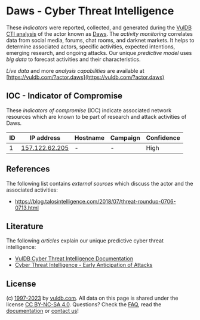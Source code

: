 # Daws - Cyber Threat Intelligence

These _indicators_ were reported, collected, and generated during the [VulDB CTI analysis](https://vuldb.com/?kb.cti) of the actor known as [Daws](https://vuldb.com/?actor.daws). The _activity monitoring_ correlates data from social media, forums, chat rooms, and darknet markets. It helps to determine associated actors, specific activities, expected intentions, emerging research, and ongoing attacks. Our unique _predictive model_ uses _big data_ to forecast activities and their characteristics.

_Live data_ and more _analysis capabilities_ are available at [https://vuldb.com/?actor.daws](https://vuldb.com/?actor.daws)

## IOC - Indicator of Compromise

These _indicators of compromise_ (IOC) indicate associated network resources which are known to be part of research and attack activities of Daws.

ID | IP address | Hostname | Campaign | Confidence
-- | ---------- | -------- | -------- | ----------
1 | [157.122.62.205](https://vuldb.com/?ip.157.122.62.205) | - | - | High

## References

The following list contains _external sources_ which discuss the actor and the associated activities:

* https://blog.talosintelligence.com/2018/07/threat-roundup-0706-0713.html

## Literature

The following _articles_ explain our unique predictive cyber threat intelligence:

* [VulDB Cyber Threat Intelligence Documentation](https://vuldb.com/?kb.cti)
* [Cyber Threat Intelligence - Early Anticipation of Attacks](https://www.scip.ch/en/?labs.20201022)

## License

(c) [1997-2023](https://vuldb.com/?kb.changelog) by [vuldb.com](https://vuldb.com/?kb.about). All data on this page is shared under the license [CC BY-NC-SA 4.0](https://creativecommons.org/licenses/by-nc-sa/4.0/). Questions? Check the [FAQ](https://vuldb.com/?kb.faq), read the [documentation](https://vuldb.com/?kb) or [contact us](https://vuldb.com/?contact)!
